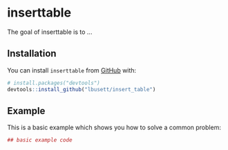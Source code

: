 
<!-- README.md is generated from README.Rmd. Please edit that file -->
inserttable
===========

The goal of inserttable is to ...

Installation
------------

You can install `inserttable` from [GitHub](https://github.com/) with:

``` r
# install.packages("devtools")
devtools::install_github("lbusett/insert_table")
```

Example
-------

This is a basic example which shows you how to solve a common problem:

``` r
## basic example code
```
